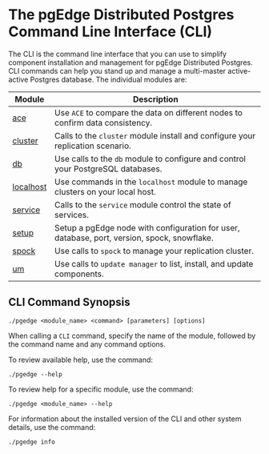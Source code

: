 # The pgEdge Distributed Postgres Command Line Interface (CLI)

The CLI is the command line interface that you can use to simplify component installation and management for pgEdge Distributed Postgres. CLI commands can help you stand up and manage a multi-master active-active Postgres database. The individual modules are: 

| Module | Description |
|--------|-------------|
| [ace](../platform/pgedge_commands/ace.md) | Use `ACE` to compare the data on different nodes to confirm data consistency. |
| [cluster](../platform/pgedge_commands/cluster.md) | Calls to the `cluster` module install and configure your replication scenario. | 
| [db](../platform/pgedge_commands/db.md) | Use calls to the `db` module to configure and control your PostgreSQL databases. |
| [localhost](../platform/pgedge_commands/localhost.md) | Use commands in the `localhost` module to manage clusters on your local host. |
| [service](../platform/pgedge_commands/service.md) | Calls to the `service` module control the state of services. |
| [setup](../platform/pgedge_commands/setup.md) | Setup a pgEdge node with configuration for user, database, port, version, spock, snowflake. |
| [spock](../platform/pgedge_commands/spock.md) | Use calls to `spock` to manage your replication cluster. |
| [um](../platform/pgedge_commands/um.md) | Use calls to `update manager` to list, install, and update components. |


## CLI Command Synopsis

`./pgedge <module_name> <command> [parameters] [options]`

When calling a `CLI` command, specify the name of the module, followed by the command name and any 
command options. 

To review available help, use the command:

`./pgedge --help`

To review help for a specific module, use the command:

`./pgedge <module_name> --help`

For information about the installed version of the CLI and other system details, use the command: 

`./pgedge info`